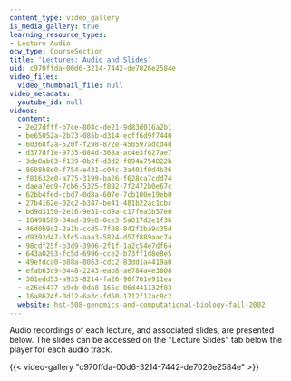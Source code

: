 ```yaml
---
content_type: video_gallery
is_media_gallery: true
learning_resource_types:
- Lecture Audio
ocw_type: CourseSection
title: 'Lectures: Audio and Slides'
uid: c970ffda-00d6-3214-7442-de7026e2584e
video_files:
  video_thumbnail_file: null
video_metadata:
  youtube_id: null
videos:
  content:
  - 2e27dfff-b7ce-804c-de21-9d83d016a2b1
  - be65052a-2b73-085b-d314-ecff6d9f7440
  - 60368f2a-520f-f298-872e-450597adcd4d
  - d377df1e-9735-084d-368a-ac4e3f627ae7
  - 3de8ab63-f139-0b2f-d3d2-f094a754822b
  - 8608b8e0-f754-e431-c04c-3a401f0d4b36
  - f81632e0-a775-3199-ba26-f628ca7cdd74
  - daea7ed9-7cb6-5325-f892-7f2472b0e67c
  - 62bb4fed-cbd7-0d8a-607e-7cb100e19eb0
  - 27b4162e-02c2-b347-be41-481b22ac1cbc
  - bd9d3150-2e16-9e31-cd9a-c17fea3b57e0
  - 18498569-84ad-39e8-0ce3-5a817d2e1f36
  - 46d0b9c2-2a1b-ccd5-7f08-842f2ba9c35d
  - d9393d47-3fc5-aaa3-5824-d57f889aac7a
  - 98cdf25f-b3d9-3906-2f1f-1a2c54e7df64
  - 643a0293-fc5d-6996-cce2-b73ff1d8e8e5
  - 49efdca0-b88a-8063-cdc2-83dd1a4419a0
  - efab63c9-0448-2243-eab8-ae784a4e3808
  - 361edd53-a933-8214-fa26-96f761e911ea
  - e26e6477-a9cb-0da8-165c-06d441132f83
  - 16a8624f-0d12-6a3c-fd50-1712f12ac8c2
  website: hst-508-genomics-and-computational-biology-fall-2002
---
```


Audio recordings of each lecture, and associated slides, are presented below. The slides can be accessed on the "Lecture Slides" tab below the player for each audio track.

{{< video-gallery "c970ffda-00d6-3214-7442-de7026e2584e" >}}

